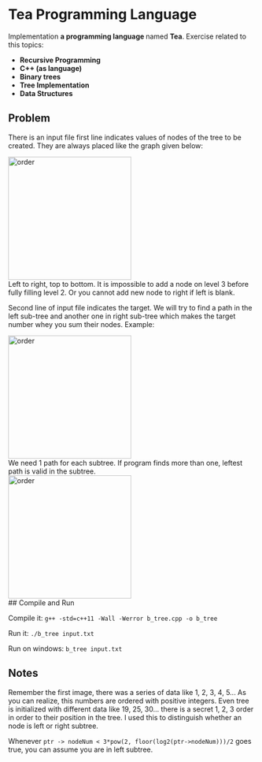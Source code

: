 # Tea Programming Language
Implementation <strong> a programming language </strong> named <strong>Tea</strong>. Exercise related to this topics:
<ul>
  <li><strong>Recursive Programming</strong></li>
  <li><strong>C++ (as language)</strong></li>
  <li><strong>Binary trees</strong></li>
  <li><strong>Tree Implementation</strong></li>
  <li><strong>Data Structures</strong></li>
</ul>

## Problem
There is an input file first line indicates values of nodes of the tree to be created. They are always placed like the graph given below:
<div style="width:100%">
<div style="margin:auto"><img src="https://raw.githubusercontent.com/urtuba/cpp_binary_tree/master/img/img1.PNG" alt="order" height="250px"></div>
</div>
Left to right, top to bottom. It is impossible to add a node on level 3 before fully filling level 2. Or you cannot add new node to right if left is blank.

Second line of input file indicates the target. We will try to find a path in the left sub-tree and another one in right sub-tree which makes the target number whey you sum their nodes. Example:
<div style="width:100%">
<div style="margin:auto"><img src="https://raw.githubusercontent.com/urtuba/cpp_binary_tree/master/img/img2.PNG" alt="order" height="250px"></div>
</div>
We need 1 path for each subtree. If program finds more than one, leftest path is valid in the subtree.
<div style="width:100%">
<div style="margin:auto"><img src="https://raw.githubusercontent.com/urtuba/cpp_binary_tree/master/img/img3.PNG" alt="order" height="250px"></div>
</div>
## Compile and Run

Compile it: ``g++ -std=c++11 -Wall -Werror b_tree.cpp -o b_tree ``

Run it: ``./b_tree input.txt``

Run on windows: ``b_tree input.txt``

## Notes

Remember the first image, there was a series of data like 1, 2, 3, 4, 5... As you can realize, this numbers are ordered with positive integers. Even tree is initialized with different data like 19, 25, 30... there is a secret 1, 2, 3 order in order to their position in the tree. I used this to distinguish whether an node is left or right subtree.

Whenever ``ptr -> nodeNum < 3*pow(2, floor(log2(ptr->nodeNum)))/2`` goes true, you can assume you are in left subtree.
